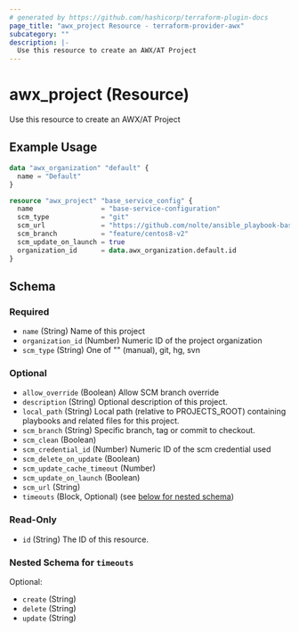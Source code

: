 ```yaml
---
# generated by https://github.com/hashicorp/terraform-plugin-docs
page_title: "awx_project Resource - terraform-provider-awx"
subcategory: ""
description: |-
  Use this resource to create an AWX/AT Project
---
```


# awx_project (Resource)

Use this resource to create an AWX/AT Project

## Example Usage

```terraform
data "awx_organization" "default" {
  name = "Default"
}

resource "awx_project" "base_service_config" {
  name                 = "base-service-configuration"
  scm_type             = "git"
  scm_url              = "https://github.com/nolte/ansible_playbook-baseline-online-server"
  scm_branch           = "feature/centos8-v2"
  scm_update_on_launch = true
  organization_id      = data.awx_organization.default.id
}
```

<!-- schema generated by tfplugindocs -->
## Schema

### Required

- `name` (String) Name of this project
- `organization_id` (Number) Numeric ID of the project organization
- `scm_type` (String) One of "" (manual), git, hg, svn

### Optional

- `allow_override` (Boolean) Allow SCM branch override
- `description` (String) Optional description of this project.
- `local_path` (String) Local path (relative to PROJECTS_ROOT) containing playbooks and related files for this project.
- `scm_branch` (String) Specific branch, tag or commit to checkout.
- `scm_clean` (Boolean)
- `scm_credential_id` (Number) Numeric ID of the scm credential used
- `scm_delete_on_update` (Boolean)
- `scm_update_cache_timeout` (Number)
- `scm_update_on_launch` (Boolean)
- `scm_url` (String)
- `timeouts` (Block, Optional) (see [below for nested schema](#nestedblock--timeouts))

### Read-Only

- `id` (String) The ID of this resource.

<a id="nestedblock--timeouts"></a>
### Nested Schema for `timeouts`

Optional:

- `create` (String)
- `delete` (String)
- `update` (String)
